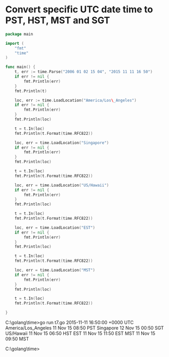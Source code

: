 # Convert specific UTC date time to PST, HST, MST and SGT

```go
package main

import (
    "fmt"
    "time"
)

func main() {
    t, err := time.Parse("2006 01 02 15 04", "2015 11 11 16 50")
    if err != nil {
        fmt.Println(err)
    }
    fmt.Println(t)

    loc, err := time.LoadLocation("America/Los\_Angeles")
    if err != nil {
        fmt.Println(err)
    }
    fmt.Println(loc)

    t = t.In(loc)
    fmt.Println(t.Format(time.RFC822))

    loc, err = time.LoadLocation("Singapore")
    if err != nil {
        fmt.Println(err)
    }
    fmt.Println(loc)

    t = t.In(loc)
    fmt.Println(t.Format(time.RFC822))

    loc, err = time.LoadLocation("US/Hawaii")
    if err != nil {
        fmt.Println(err)
    }
    fmt.Println(loc)

    t = t.In(loc)
    fmt.Println(t.Format(time.RFC822))

    loc, err = time.LoadLocation("EST")
    if err != nil {
        fmt.Println(err)
    }
    fmt.Println(loc)

    t = t.In(loc)
    fmt.Println(t.Format(time.RFC822))

    loc, err = time.LoadLocation("MST")
    if err != nil {
        fmt.Println(err)
    }
    fmt.Println(loc)

    t = t.In(loc)
    fmt.Println(t.Format(time.RFC822))

}
```

C:\\golang\\time>go run t7.go
2015\-11\-11 16:50:00 +0000 UTC
America/Los\_Angeles
11 Nov 15 08:50 PST
Singapore
12 Nov 15 00:50 SGT
US/Hawaii
11 Nov 15 06:50 HST
EST
11 Nov 15 11:50 EST
MST
11 Nov 15 09:50 MST

C:\\golang\\time>
